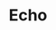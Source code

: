 ---
git: https://github.com/labstack/echo
logohandle: labstack_echo
sort: echo
title: Echo
website: https://echo.labstack.com/
---